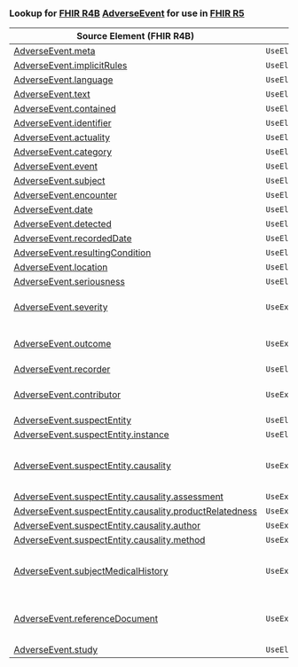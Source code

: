 ### Lookup for [FHIR R4B](https://hl7.org/fhir/R4B/) [AdverseEvent](https://hl7.org/fhir/R4B/AdverseEvent.html) for use in [FHIR R5](https://hl7.org/fhir/R5/)

| Source Element (FHIR R4B) | Usage | Target |
| -------------- | ----- | ------ |
| [AdverseEvent.meta](https://hl7.org/fhir/R4B/AdverseEvent.html#resource) | `UseElementSameName` | [AdverseEvent.meta](https://hl7.org/fhir/R5/AdverseEvent.html#resource) |
| [AdverseEvent.implicitRules](https://hl7.org/fhir/R4B/AdverseEvent.html#resource) | `UseElementSameName` | [AdverseEvent.implicitRules](https://hl7.org/fhir/R5/AdverseEvent.html#resource) |
| [AdverseEvent.language](https://hl7.org/fhir/R4B/AdverseEvent.html#resource) | `UseElementSameName` | [AdverseEvent.language](https://hl7.org/fhir/R5/AdverseEvent.html#resource) |
| [AdverseEvent.text](https://hl7.org/fhir/R4B/AdverseEvent.html#resource) | `UseElementSameName` | [AdverseEvent.text](https://hl7.org/fhir/R5/AdverseEvent.html#resource) |
| [AdverseEvent.contained](https://hl7.org/fhir/R4B/AdverseEvent.html#resource) | `UseElementSameName` | [AdverseEvent.contained](https://hl7.org/fhir/R5/AdverseEvent.html#resource) |
| [AdverseEvent.identifier](https://hl7.org/fhir/R4B/AdverseEvent.html#resource) | `UseElementSameName` | [AdverseEvent.identifier](https://hl7.org/fhir/R5/AdverseEvent.html#resource) |
| [AdverseEvent.actuality](https://hl7.org/fhir/R4B/AdverseEvent.html#resource) | `UseElementSameName` | [AdverseEvent.actuality](https://hl7.org/fhir/R5/AdverseEvent.html#resource) |
| [AdverseEvent.category](https://hl7.org/fhir/R4B/AdverseEvent.html#resource) | `UseElementSameName` | [AdverseEvent.category](https://hl7.org/fhir/R5/AdverseEvent.html#resource) |
| [AdverseEvent.event](https://hl7.org/fhir/R4B/AdverseEvent.html#resource) | `UseElementRenamed` | [AdverseEvent.code](https://hl7.org/fhir/R5/AdverseEvent.html#resource) |
| [AdverseEvent.subject](https://hl7.org/fhir/R4B/AdverseEvent.html#resource) | `UseElementSameName` | [AdverseEvent.subject](https://hl7.org/fhir/R5/AdverseEvent.html#resource) |
| [AdverseEvent.encounter](https://hl7.org/fhir/R4B/AdverseEvent.html#resource) | `UseElementSameName` | [AdverseEvent.encounter](https://hl7.org/fhir/R5/AdverseEvent.html#resource) |
| [AdverseEvent.date](https://hl7.org/fhir/R4B/AdverseEvent.html#resource) | `UseElementRenamed` | [AdverseEvent.occurrence[x]](https://hl7.org/fhir/R5/AdverseEvent.html#resource) |
| [AdverseEvent.detected](https://hl7.org/fhir/R4B/AdverseEvent.html#resource) | `UseElementSameName` | [AdverseEvent.detected](https://hl7.org/fhir/R5/AdverseEvent.html#resource) |
| [AdverseEvent.recordedDate](https://hl7.org/fhir/R4B/AdverseEvent.html#resource) | `UseElementSameName` | [AdverseEvent.recordedDate](https://hl7.org/fhir/R5/AdverseEvent.html#resource) |
| [AdverseEvent.resultingCondition](https://hl7.org/fhir/R4B/AdverseEvent.html#resource) | `UseElementRenamed` | [AdverseEvent.resultingEffect](https://hl7.org/fhir/R5/AdverseEvent.html#resource) |
| [AdverseEvent.location](https://hl7.org/fhir/R4B/AdverseEvent.html#resource) | `UseElementSameName` | [AdverseEvent.location](https://hl7.org/fhir/R5/AdverseEvent.html#resource) |
| [AdverseEvent.seriousness](https://hl7.org/fhir/R4B/AdverseEvent.html#resource) | `UseElementSameName` | [AdverseEvent.seriousness](https://hl7.org/fhir/R5/AdverseEvent.html#resource) |
| [AdverseEvent.severity](https://hl7.org/fhir/R4B/AdverseEvent.html#resource) | `UseExtension` | [http://hl7.org/fhir/4.3/StructureDefinition/extension-AdverseEvent.severity](StructureDefinition-ext-R4B-AdverseEvent.severity.html) |
| [AdverseEvent.outcome](https://hl7.org/fhir/R4B/AdverseEvent.html#resource) | `UseExtension` | [http://hl7.org/fhir/4.3/StructureDefinition/extension-AdverseEvent.outcome](StructureDefinition-ext-R4B-AdverseEvent.outcome.html) |
| [AdverseEvent.recorder](https://hl7.org/fhir/R4B/AdverseEvent.html#resource) | `UseElementSameName` | [AdverseEvent.recorder](https://hl7.org/fhir/R5/AdverseEvent.html#resource) |
| [AdverseEvent.contributor](https://hl7.org/fhir/R4B/AdverseEvent.html#resource) | `UseExtension` | [http://hl7.org/fhir/4.3/StructureDefinition/extension-AdverseEvent.contributor](StructureDefinition-ext-R4B-AdverseEvent.contributor.html) |
| [AdverseEvent.suspectEntity](https://hl7.org/fhir/R4B/AdverseEvent.html#resource) | `UseElementSameName` | [AdverseEvent.suspectEntity](https://hl7.org/fhir/R5/AdverseEvent.html#resource) |
| [AdverseEvent.suspectEntity.instance](https://hl7.org/fhir/R4B/AdverseEvent.html#resource) | `UseElementRenamed` | [AdverseEvent.suspectEntity.instance[x]](https://hl7.org/fhir/R5/AdverseEvent.html#resource) |
| [AdverseEvent.suspectEntity.causality](https://hl7.org/fhir/R4B/AdverseEvent.html#resource) | `UseExtension` | [http://hl7.org/fhir/4.3/StructureDefinition/extension-AdverseEvent.suspectEntity.causality](StructureDefinition-ext-R4B-AdverseEvent.su.causality.html) |
| [AdverseEvent.suspectEntity.causality.assessment](https://hl7.org/fhir/R4B/AdverseEvent.html#resource) | `UseExtensionFromAncestor` | - |
| [AdverseEvent.suspectEntity.causality.productRelatedness](https://hl7.org/fhir/R4B/AdverseEvent.html#resource) | `UseExtensionFromAncestor` | - |
| [AdverseEvent.suspectEntity.causality.author](https://hl7.org/fhir/R4B/AdverseEvent.html#resource) | `UseExtensionFromAncestor` | - |
| [AdverseEvent.suspectEntity.causality.method](https://hl7.org/fhir/R4B/AdverseEvent.html#resource) | `UseExtensionFromAncestor` | - |
| [AdverseEvent.subjectMedicalHistory](https://hl7.org/fhir/R4B/AdverseEvent.html#resource) | `UseExtension` | [http://hl7.org/fhir/4.3/StructureDefinition/extension-AdverseEvent.subjectMedicalHistory](StructureDefinition-ext-R4B-AdverseEvent.subjectMedicalHistory.html) |
| [AdverseEvent.referenceDocument](https://hl7.org/fhir/R4B/AdverseEvent.html#resource) | `UseExtension` | [http://hl7.org/fhir/4.3/StructureDefinition/extension-AdverseEvent.referenceDocument](StructureDefinition-ext-R4B-AdverseEvent.referenceDocument.html) |
| [AdverseEvent.study](https://hl7.org/fhir/R4B/AdverseEvent.html#resource) | `UseElementSameName` | [AdverseEvent.study](https://hl7.org/fhir/R5/AdverseEvent.html#resource) |
